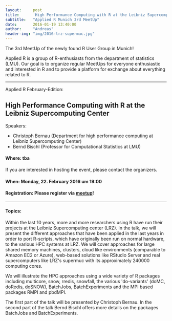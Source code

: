 ```yaml
---
layout:     post
title:      'High Performance Computing with R at the Leibniz Supercomputing Center'
subtitle:   "Applied R Munich 3rd MeetUp"
date:       2016-01-19 13:40:00
author:     "Andreas"
header-img: "img/2016-lrz-supermuc.jpg"
---
```


The 3rd MeetUp of the newly found R User Group in Munich!


Applied R is a group of R-enthusiasts from the department of statistics (LMU). 
Our goal is to organize regular MeetUps for everyone enthusiastic and interested 
in R and to provide a platform for exchange about everything related to R.

---

Applied R February-Edition:

## High Performance Computing with R at the Leibniz Supercomputing Center

Speakers: 

- Christoph Bernau (Department for high performance computing at Leibniz Supercomputing Center)
- Bernd Bischl (Professor for Computational Statistics at LMU)

#### Where: tba
If you are interested in hosting the event, please contact the organizers. 

#### When: Monday, 22. February 2016 um 19:00

#### Registration: Please register via [<u>meetup</u>](http://www.meetup.com/Applied-R-Munich/events/226912554/)!


---

#### Topics:  

Within the last 10 years, more and more researchers using R have run their 
projects at the Leibniz Supercomputing center (LRZ). In the talk, we will 
present the different approaches that have been applied in the last years in 
order to port R-scripts, which have originally been run on normal hardware, to 
the various HPC systems at LRZ. We will cover approaches for large shared memory 
machines, clusters, cloud like environments (comparable to Amazon EC2 or Azure), 
web-based solutions like RStudio Server and real supercomputers like LRZ's 
supermuc with its approximately 240000 computing cores.

We will illustrate the HPC approaches using a wide variety of R packages 
including multicore, snow, rredis, snowfall, the various 'do-variants' 
(doMC, doRedis, doSNOW), BatchJobs, BatchExperiments and the MPI based packages 
RMPI and pbdMPI.

The first part of the talk will be presented by Christoph Bernau.
In the second part of the talk Bernd Bischl offers more details on the packages 
BatchJobs and BatchExperiments.
